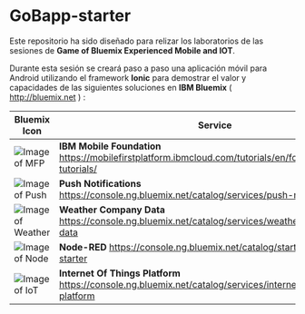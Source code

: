 # GoBapp-starter
Este repositorio ha sido diseñado para relizar los laboratorios de las sesiones de **Game of Bluemix Experienced Mobile and IOT**.

Durante esta sesión se creará paso a paso una aplicación móvil para Android utilizando el framework **Ionic** para demostrar el valor y capacidades de las siguientes soluciones en **IBM Bluemix** ( http://bluemix.net ) :

Bluemix Icon | Service
------------ | -------------
![Image of MFP](https://ace-resources-production-black.cdn.us-south.s-bluemix.net/resources/cache/80a-1069957219/build/5145dc97-d149-416f-97e1-efbba6c56b7f-medium.png)| **IBM Mobile Foundation** https://mobilefirstplatform.ibmcloud.com/tutorials/en/foundation/8.0/all-tutorials/
![Image of Push](https://ace-resources-production-black.cdn.us-south.s-bluemix.net/resources/cache/16c-2991007678/build/aa206aa9-1c49-499b-86ad-add09f73fabd-medium.png)| **Push Notifications** https://console.ng.bluemix.net/catalog/services/push-notifications
![Image of Weather](https://ace-resources-production-black.cdn.us-south.s-bluemix.net/resources/cache/32d-2685736094/build/c281bb9f-3958-4213-903c-95b6097a53bf-medium.png)| **Weather Company Data** https://console.ng.bluemix.net/catalog/services/weather-company-data
![Image of Node](https://encrypted-tbn2.gstatic.com/images?q=tbn:ANd9GcTrc2L3z8FQL0_RZ1Df4VEgjS1rHXQLH20xyizOexJQKLd3qCJ3JHMefg)| **Node-RED** https://console.ng.bluemix.net/catalog/starters/node-red-starter
![Image of IoT](https://ace-resources-production-black.cdn.us-south.s-bluemix.net/resources/cache/2f9-3909643389/build/8e3a9040-7ce8-4022-a36b-47f836d2b83e-medium.png)|**Internet Of Things Platform** https://console.ng.bluemix.net/catalog/services/internet-of-things-platform












